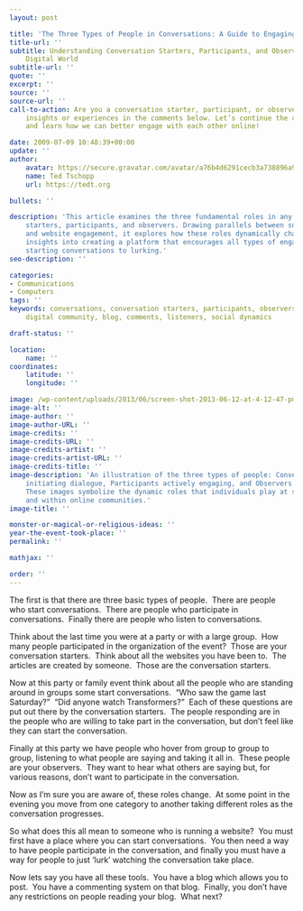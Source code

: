 ```yaml
---
layout: post

title: 'The Three Types of People in Conversations: A Guide to Engaging Your Audience'
title-url: ''
subtitle: Understanding Conversation Starters, Participants, and Observers in the
    Digital World
subtitle-url: ''
quote: ''
excerpt: ''
source: ''
source-url: ''
call-to-action: Are you a conversation starter, participant, or observer? Share your
    insights or experiences in the comments below. Let’s continue the conversation
    and learn how we can better engage with each other online!

date: 2009-07-09 10:48:39+00:00
update: ''
author:
    avatar: https://secure.gravatar.com/avatar/a76b4d6291cecb3a738896a971bfb903?s=512&d=mp&r=g
    name: Ted Tschopp
    url: https://tedt.org

bullets: ''

description: 'This article examines the three fundamental roles in any conversation:
    starters, participants, and observers. Drawing parallels between social gatherings
    and website engagement, it explores how these roles dynamically change and offers
    insights into creating a platform that encourages all types of engagement, from
    starting conversations to lurking.'
seo-description: ''

categories:
- Communications
- Computers
tags: ''
keywords: conversations, conversation starters, participants, observers, website engagement,
    digital community, blog, comments, listeners, social dynamics

draft-status: ''

location:
    name: ''
coordinates:
    latitude: ''
    longitude: ''

image: /wp-content/uploads/2013/06/screen-shot-2013-06-12-at-4-12-47-pm.png
image-alt: ''
image-author: ''
image-author-URL: ''
image-credits: ''
image-credits-URL: ''
image-credits-artist: ''
image-credits-artist-URL: ''
image-credits-title: ''
image-description: 'An illustration of the three types of people: Conversation Starters
    initiating dialogue, Participants actively engaging, and Observers silently listening.
    These images symbolize the dynamic roles that individuals play at social events
    and within online communities.'
image-title: ''

monster-or-magical-or-religious-ideas: ''
year-the-event-took-place: ''
permalink: ''

mathjax: ''

order: ''
---
```

The first is that there are three basic types of people.  There are people who start conversations.  There are people who participate in conversations.  Finally there are people who listen to conversations.

Think about the last time you were at a party or with a large group.  How many people participated in the organization of the event?  Those are your conversation starters.  Think about all the websites you have been to.  The articles are created by someone.  Those are the conversation starters.

Now at this party or family event think about all the people who are standing around in groups some start conversations.  “Who saw the game last Saturday?”  “Did anyone watch Transformers?”  Each of these questions are put out there by the conversation starters.  The people responding are in the people who are willing to take part in the conversation, but don’t feel like they can start the conversation.

Finally at this party we have people who hover from group to group to group, listening to what people are saying and taking it all in.  These people are your observers.  They want to hear what others are saying but, for various reasons, don’t want to participate in the conversation.

Now as I’m sure you are aware of, these roles change.  At some point in the evening you move from one category to another taking different roles as the conversation progresses.

So what does this all mean to someone who is running a website?  You must first have a place where you can start conversations.  You then need a way to have people participate in the conversation, and finally you must have a way for people to just ‘lurk’ watching the conversation take place.

Now lets say you have all these tools.  You have a blog which allows you to post.  You have a commenting system on that blog.  Finally, you don’t have any restrictions on people reading your blog.  What next?